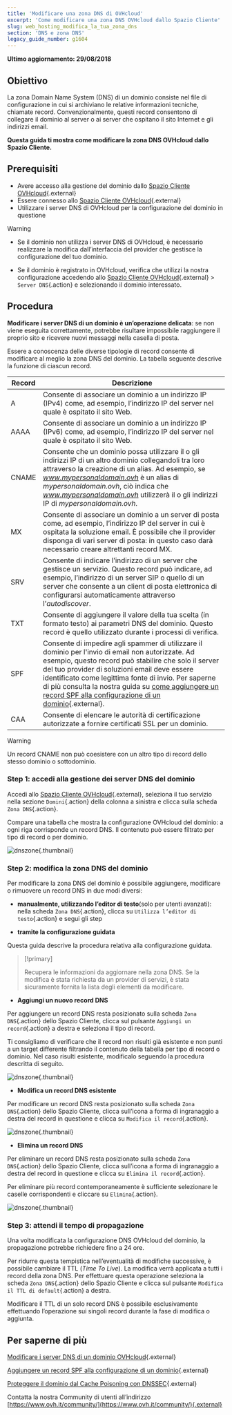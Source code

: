 ```yaml
---
title: 'Modificare una zona DNS di OVHcloud'
excerpt: 'Come modificare una zona DNS OVHcloud dallo Spazio Cliente'
slug: web_hosting_modifica_la_tua_zona_dns
section: 'DNS e zona DNS'
legacy_guide_number: g1604
---
```


**Ultimo aggiornamento: 29/08/2018**

## Obiettivo

La zona Domain Name System (DNS) di un dominio consiste nel file di configurazione in cui si archiviano le relative informazioni tecniche, chiamate record. Convenzionalmente, questi record consentono di collegare il dominio al server o ai server che ospitano il sito Internet e gli indirizzi email.

**Questa guida ti mostra come modificare la zona DNS OVHcloud dallo Spazio Cliente.**

## Prerequisiti

- Avere accesso alla gestione del dominio dallo [Spazio Cliente OVHcloud](https://www.ovh.com/auth/?action=gotomanager){.external}
- Essere connesso allo [Spazio Cliente OVHcloud](https://www.ovh.com/auth/?action=gotomanager){.external}
- Utilizzare i server DNS di OVHcloud per la configurazione del dominio in questione

> [!warning]
>
> - Se il dominio non utilizza i server DNS di OVHcloud, è necessario realizzare la modifica dall’interfaccia del provider che gestisce la configurazione del tuo dominio.
> 
> - Se il dominio è registrato in OVHcloud, verifica che utilizzi la nostra configurazione accedendo allo [Spazio Cliente OVHcloud](https://www.ovh.com/auth/?action=gotomanager){.external} > `Server DNS`{.action} e selezionando il dominio interessato.
>

## Procedura

**Modificare i server DNS di un dominio è un’operazione delicata**: se non viene eseguita correttamente, potrebbe risultare impossibile raggiungere il proprio sito e ricevere nuovi messaggi nella casella di posta.

Essere a conoscenza delle diverse tipologie di record consente di modificare al meglio la zona DNS del dominio. La tabella seguente  descrive la funzione di ciascun record.

|Record|Descrizione|  
|---|---|
|A|Consente di associare un dominio a un indirizzo IP (IPv4) come, ad esempio, l’indirizzo IP del server nel quale è ospitato il sito Web.|
|AAAA|Consente di associare un dominio a un indirizzo IP (IPv6) come, ad esempio, l’indirizzo IP del server nel quale è ospitato il sito Web.|
|CNAME|Consente che un dominio possa utilizzare il o gli indirizzi IP di un altro dominio collegandoli tra loro attraverso la creazione di un alias. Ad esempio, se *www.mypersonaldomain.ovh* è un alias di *mypersonaldomain.ovh*, ciò indica che *www.mypersonaldomain.ovh* utilizzerà il o gli indirizzi IP di *mypersonaldomain.ovh*.|
|MX|Consente di associare un dominio a un server di posta come, ad esempio, l’indirizzo IP del server in cui è ospitata la soluzione email. È possibile che il provider disponga di vari server di posta: in questo caso darà necessario creare altrettanti record MX.|
|SRV|Consente di indicare l’indirizzo di un server che gestisce un servizio. Questo record può indicare, ad esempio, l’indirizzo di un server SIP o quello di un server che consente a un client di posta elettronica di configurarsi automaticamente attraverso l’<i>autodiscover</i>.|
|TXT|Consente di aggiungere il valore della tua scelta (in formato testo) ai parametri DNS del dominio. Questo record è quello utilizzato durante i processi di verifica.|
|SPF|Consente di impedire agli spammer di utilizzare il dominio per l'invio di email non autorizzate. Ad esempio, questo record può stabilire che solo il server del tuo provider di soluzioni email deve essere identificato come legittima fonte di invio. Per saperne di più consulta la nostra guida su [come aggiungere un record SPF alla configurazione di un dominio](../hosting_condiviso_il_record_spf/){.external}.|
|CAA|Consente di elencare le autorità di certificazione autorizzate a fornire certificati SSL per un dominio.|

> [!warning]
>
> Un record CNAME non può coesistere con un altro tipo di record dello stesso dominio o sottodominio. 
>

### Step 1: accedi alla gestione dei server DNS del dominio

Accedi allo [Spazio Cliente OVHcloud](https://www.ovh.com/auth/?action=gotomanager){.external}, seleziona il tuo servizio nella sezione `Domini`{.action} della colonna a sinistra e clicca sulla scheda `Zona DNS`{.action}.

Compare una tabella che mostra la configurazione OVHcloud del dominio: a ogni riga corrisponde un record DNS. Il contenuto può essere filtrato per tipo di record o per dominio.

![dnszone](images/edit-dns-zone-ovh-control-panel.png){.thumbnail}

### Step 2: modifica la zona DNS del dominio

Per modificare la zona DNS del dominio è possibile aggiungere, modificare o rimuovere un record DNS in due modi diversi:

- **manualmente, utilizzando l’editor di testo**(solo per utenti avanzati): nella scheda `Zona DNS`{.action}, clicca su `Utilizza l’editor di testo`{.action} e segui gli step

- **tramite la configurazione guidata**

Questa guida descrive la procedura relativa alla configurazione guidata.

> [!primary]
>
> Recupera le informazioni da aggiornare nella zona DNS. Se la modifica è stata richiesta da un provider di servizi, è stata sicuramente fornita la lista degli elementi da modificare.
>

- **Aggiungi un nuovo record DNS**

Per aggiungere un record DNS resta posizionato sulla scheda `Zona DNS`{.action} dello Spazio Cliente, clicca sul pulsante `Aggiungi un record`{.action} a destra e seleziona il tipo di record.

Ti consigliamo di verificare che il record non risulti già esistente e non punti a un target differente filtrando il contenuto della tabella per tipo di record o dominio. Nel caso risulti esistente, modificalo seguendo la procedura descritta di seguito.

![dnszone](images/edit-dns-zone-ovh-add-entry.png){.thumbnail}

- **Modifica un record DNS esistente**

Per modificare un record DNS resta posizionato sulla scheda `Zona DNS`{.action} dello Spazio Cliente, clicca sull’icona a forma di ingranaggio a destra del record in questione e  clicca su `Modifica il record`{.action}.

![dnszone](images/edit-dns-zone-ovh-modify-entry.png){.thumbnail}

- **Elimina un record DNS** 

Per eliminare un record DNS resta posizionato sulla scheda `Zona DNS`{.action} dello Spazio Cliente, clicca sull’icona a forma di ingranaggio a destra del record in questione e clicca su `Elimina il record`{.action}.

Per eliminare più record contemporaneamente è sufficiente selezionare le caselle corrispondenti e cliccare su `Elimina`{.action}.

![dnszone](images/edit-dns-zone-ovh-delete-entry.png){.thumbnail}

### Step 3: attendi il tempo di propagazione

Una volta modificata la configurazione DNS OVHcloud del dominio, la propagazione potrebbe richiedere fino a 24 ore.

Per ridurre questa tempistica nell’eventualità di modifiche successive, è possibile cambiare il TTL (*Time To Live*). La modifica verrà applicata a tutti i record della zona DNS.
Per effettuare questa operazione seleziona la scheda `Zona DNS`{.action} dello Spazio Cliente e clicca sul pulsante `Modifica il TTL di default`{.action} a destra. 

Modificare il TTL di un solo record DNS è possibile esclusivamente effettuando l’operazione sui singoli record durante la fase di modifica o aggiunta.

## Per saperne di più

[Modificare i server DNS di un dominio OVHcloud](../web_hosting_gestisci_il_tuo_server_dns/){.external}

[Aggiungere un record SPF alla configurazione di un dominio](../hosting_condiviso_il_record_spf/){.external}

[Proteggere il dominio dal Cache Poisoning con DNSSEC](https://www.ovh.it/domini/servizio_dnssec.xml){.external}

Contatta la nostra Community di utenti all’indirizzo [https://www.ovh.it/community/](https://www.ovh.it/community/){.external}
